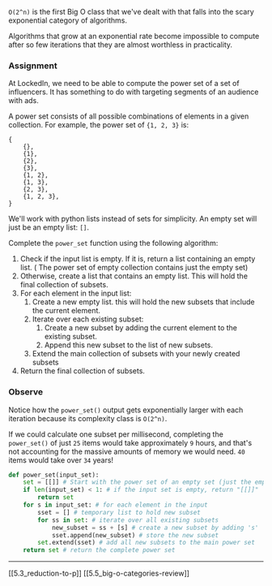 `O(2^n)` is the first Big O class that we've dealt with that falls into the scary exponential category of algorithms. 

Algorithms that grow at an exponential rate become impossible to compute after so few iterations that they are almost worthless in practicality. 

### Assignment
At LockedIn, we need to be able to compute the power set of a set of influencers. It has something to do with targeting segments of an audience with ads. 

A power set consists of all possible combinations of elements in a given collection. For example, the power set of `{1, 2, 3}` is:
``` 
{
	{}, 
	{1}, 
	{2}, 
	{3}, 
	{1, 2}, 
	{1, 3}, 
	{2, 3}, 
	{1, 2, 3},
}
```
We'll work with python lists instead of  sets for simplicity. 
	An empty set will just be an empty list: `[]`. 

Complete the `power_set` function using the following algorithm:
1. Check if the input list is empty. If it is, return a list containing an empty list. ( The power set of empty collection contains just the empty set) 
2. Otherwise, create a list that contains an empty list. This will hold the final collection of subsets. 
3. For each element in the input list: 
	1. Create a new empty list. this will hold the new subsets that include the current element. 
	2. Iterate over each existing subset:
		1. Create a new subset by adding the current element to the existing subset. 
		2. Append this new subset to the list of new subsets. 
	3. Extend the main collection of subsets with your newly created subsets
4. Return the final collection of subsets. 

### Observe
Notice how the `power_set()` output gets exponentially larger with each iteration because its complexity class is `O(2^n)`. 

If we could calculate one subset per millisecond, completing the `power_set()` of just `25` items would take approximately `9` hours, and that's not accounting for the massive amounts of memory we would need. `40` items would take over `34` years!

``` python
def power_set(input_set):
    set = [[]] # Start with the power set of an empty set (just the empty subset)
    if len(input_set) < 1: # if the input set is empty, return "[[]]"
        return set
    for s in input_set: # for each element in the input
        sset = [] # temporary list to hold new subset
        for ss in set: # iterate over all existing subsets
            new_subset = ss + [s] # create a new subset by adding 's'
            sset.append(new_subset) # store the new subset
        set.extend(sset) # add all new subsets to the main power set
    return set # return the complete power set
```

---
[[5.3_reduction-to-p]]
[[5.5_big-o-categories-review]]

